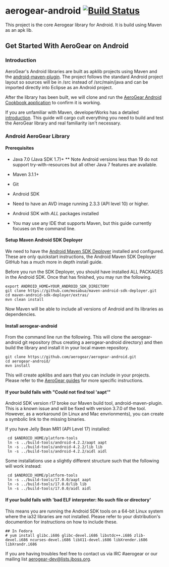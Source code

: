 aerogear-android [![Build Status](https://travis-ci.org/aerogear/aerogear-android.png)](https://travis-ci.org/aerogear/aerogear-android)
================

This project is the core Aerogear library for Android.  It is build using Maven as an apk lib.

## Get Started With AeroGear on Android 

### Introduction

AeroGear's Android libraries are built as apklib projects using Maven and the [android-maven-plugin](http://code.google.com/p/maven-android-plugin/). The project follows the standard Android project layout so sources will be in /src instead of /src/main/java and can be imported directly into Eclipse as an Android project.

After the library has been built, we will clone and run the [AeroGear Android Cookbook application](https://github.com/aerogear/aerogear-android-cookbook) to confirm it is working.

If you are unfamiliar with Maven, developerWorks has a detailed [introduction](http://www.ibm.com/developerworks/java/tutorials/j-mavenv2/).  This guide will cargo cult everything you need to build and test the AeroGear library and real familiarity isn't necessary.

### Android AeroGear Library

#### Prerequisites


* Java 7.0 (Java SDK 1.7)+
** Note Android versions less than 19 do not support try-with-resources but all other Java 7 features are available.
* Maven 3.1.1+
* Git
* Android SDK
* Need to have an AVD image running 2.3.3 (API level 10) or higher.
* Android SDK with *ALL* packages installed

* You may use any IDE that supports Maven, but this guide currently focuses on the command line.


#### Setup Maven Android SDK Deployer

We need to have the [Android Maven SDK Deployer](https://github.com/mosabua/maven-android-sdk-deployer) installed and configured. These are only quickstart instructions, the Android Maven SDK Deployer GitHub has a much more in depth install guide.

Before you run the SDK Deployer, you should have installed ALL PACKAGES in the Android SDK.  Once that has finished, you may run the following.

    export ANDROID_HOME=YOUR_ANDROID_SDK_DIRECTORY
    git clone https://github.com/mosabua/maven-android-sdk-deployer.git
    cd maven-android-sdk-deployer/extras/
    mvn clean install

Now Maven will be able to include all versions of Android and its libraries as dependencies.

#### Install aerogear-android

From the command line run the following. This will clone the aerogear-android git repository (thus creating a aerogear-android directory) and then build the library and install it in your local maven repository.

    git clone https://github.com/aerogear/aerogear-android.git
    cd aerogear-android/
    mvn install

This will create apklibs and aars that you can include in your projects.  Please refer to the [AeroGear guides](http://aerogear.org/docs/guides/aerogear-android/) for more specific instructions.

#### If your build fails with "Could not find tool 'aapt'"

Android SDK version r17 broke our Maven build tool, android-maven-plugin.  This is a known issue and will be fixed with version 3.7.0 of the tool.  However, as a workaround (in Linux and Mac envrionments), you can create a symbolic link to the missing binaries.

If you have Jelly Bean MR1 (API Level 17) installed:

     cd $ANDROID_HOME/platform-tools
     ln -s ../build-tools/android-4.2.2/aapt aapt
     ln -s ../build-tools/android-4.2.2/lib lib
     ln -s ../build-tools/android-4.2.2/aidl aidl

Some installations use a slightly different structure such that the following will work instead:

     cd $ANDROID_HOME/platform-tools
     ln -s ../build-tools/17.0.0/aapt aapt
     ln -s ../build-tools/17.0.0/lib lib
     ln -s ../build-tools/17.0.0/aidl aidl

#### If your build fails with 'bad ELF interpreter: No such file or directory'

This means you are running the Android SDK tools on a 64-bit Linux system where the ia32 libraries are not installed.   Please refer to your distribution's documention for instructions on how to include these.

    ## In Fedora 
    # yum install glibc.i686 glibc-devel.i686 libstdc++.i686 zlib-devel.i686 ncurses-devel.i686 libX11-devel.i686 libXrender.i686 libXrandr.i686



If you are having troubles feel free to contact us via IRC #aerogear or our mailing list aerogear-dev@lists.jboss.org.
